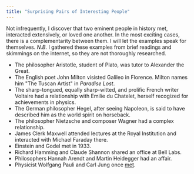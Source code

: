 ```yaml
---
title: "Surprising Pairs of Interesting People"
---
```


Not infrequently, I discover that two eminent people in history met, interacted extensively, or loved one another. In the most exciting cases, there is a complementarity between them. I will let the examples speak for themselves. _N.B._ I gathered these examples from brief readings and skimmings on the internet, so they are not thoroughly researched.

* The philosopher Aristotle, student of Plato, was tutor to Alexander the Great.
* The English poet John Milton visisted Galileo in Florence. Milton names him "The Tuscan Artist" in _Paradise Lost_.
* The sharp-tongued, equally sharp-witted, and prolific French writer Voltaire had a relationship with Emilie du Chatelet, herself recogized for achievements in physics.
* The German philosopher Hegel, after seeing Napoleon, is said to have described him as the world spirit on horseback.
* The philosopher Nietzsche and composer Wagner had a complex relationship.
* James Clerk Maxwell attended lectures at the Royal Institution and interacted with Michael Faraday there.
* Einstein and Godel met in 1933.
* Richard Hamming and Claude Shannon shared an office at Bell Labs.
* Philosophers Hannah Arendt and Martin Heidegger had an affair.
* Physicist Wolfgang Pauli and Carl Jung once [met](https://www.themarginalian.org/2017/03/09/atom-and-archetype-pauli-jung/).